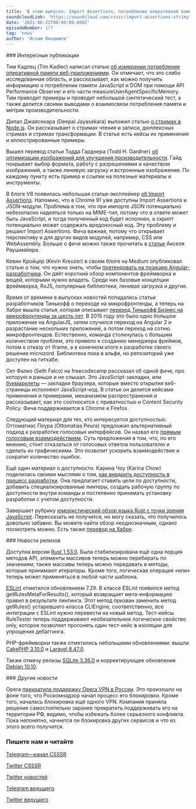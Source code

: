 ```yaml
---
title: 'В этом выпуске: Import Assertions, потребление оперативной памяти веб-приложениями, стримы в Node.js, голосовые интерфейсы, Rust 1.53, оптимизация изображений, библиотека microzord от Тинькофф, а также прекращение работы Opera VPN в России.'
soundcloudLink: 'https://soundcloud.com/csssr/import-assertions-strimy-v-nodejs-veb-i-potreblenie-pamyati-golosovye-interfeysy-rust-153'
date: '2021-06-22T00:00:00.000Z'
episodeNumber: 177
tag: 'news'
author: 'Ислам Виндижев'
---
```


<ParagraphWithImage imageName="manWithLaptop">
  ### Интересные публикации

Тим Кадлец (Tim Kadlec) написал статью [об измерении потребления оперативной памяти веб-приложениями](https://blog.webpagetest.org/posts/benchmarking-javascript-memory-usage/). Он отмечает, что это слабо исследованная область, и рассказывает, как можно получить информацию о потреблении памяти JavaScript и DOM при помощи API Performance Observer и его части measureUserAgentSpecificMemory. Тим приводит примеры и проводит небольшой синтетический тест, а также делится своими выводами о взаимосвязи потребления памяти и метрик производительности.
</ParagraphWithImage>

Дипал Джаясекара (Deepal Jayasekara) выложил статью [о стримах в Node.js](https://blog.insiderattack.net/a-visual-guide-to-nodejs-streams-9d2d594a9bf5). Он рассказывает о стримах чтения и записи, дюплексных стримах и стримах трансформации. В статье есть кейсы их применения и иллюстрированные примеры.

Вышел перевод статьи Тодда Гарднера (Todd H. Gardner) [об оптимизации изображений для улучшения производительности](https://dev.to/requestmetrics/high-performance-images-2021-guide-48g8). Гайд покрывает выбор формата, работу с разрешениями и качеством изображений, а также ленивую загрузку и встроенные изображения. По каждому пункту есть пример и ссылки на полезные материалы и инструменты.

В блоге V8 появилась небольшая статья-эксплейнер [об Import Assertions](https://v8.dev/features/import-assertions). Напомню, что в Chrome 91 уже доступны Import Assertions и JSON-модули. Проблема в том, что при импорте JSON потенциально небезопасно надеяться только на MIME-тип, потому что в ответе может быть JavaScript, и тогда полученный код будет исполнен, а скрипт потенциально может содержать вредоносный код. Эту проблему и решают Import Assertions. Фича важная, потому что открывает перспективу и для других видов модулей, например, CSS или WebAssembly. Больше о фиче можно также прочитать в [статье](https://2ality.com/2021/01/import-assertions.html) Акселя Раушмайера.

Кевин Кройцер (Kevin Kreuzer) в своем блоге на Medium опубликовал статью о том, что нужно знать, чтобы [претендовать на позицию Angular-разработчика](https://kevinkreuzer.medium.com/angular-interviews-in-2021-61eea28ae563). Он даёт короткий обзор компонентов фреймворка и вещей, которыми нужно владеть. Среди них базовые концепции фреймворка, RxJS, популярные библиотеки, ленивая загрузка и другие.

Время от времени в выпусках новостей попадались статьи разработчиков Тинькофф о переходе на микрофронтенды, а теперь на Хабре вышла статья, которая описывает [переход Тинькофф Бизнес на микрофронтенды за шесть лет](https://habr.com/ru/company/tinkoff/blog/562986/). В 2015 году это было одно большое приложение на AngularJS, затем случился переход на Angular 2 и разрастание нескольких приложений, а потом переход на сотню микрофронтендов. Естественно, команда столкнулась с большим количеством проблем, это привело к созданию менеджера фреймов, потом к отказу от iframe, а в конечном итоге к разработке своего решения microzord. Библиотека пока в альфе, но репозиторий уже доступен на гитхабе.

Сет Фалко (Seth Falco) на freecodecamp рассказал об одной фиче, про которую я раньше и не слышал. Это JavaScript-закладки, или [букмарклеты](https://www.freecodecamp.org/news/what-are-bookmarklets/) — закладки браузера, которые вместо открытия веб-страницы исполняют JavaScript-код. В статье он делится кейсами применения и примерами, механизмом распространения и рассказывает, как это соотносится с приватностью и Content Security Policy. Фича поддерживается в Chrome и Firefox.

Следующий материал для тех, кто интересуется доступностью. Оттоматиас Пеура (Ottomatias Peura) предложил альтернативный подход к разработке голосовых интерфейсов. Он назвал его [прямым голосовым взаимодействием](https://www.smashingmagazine.com/2021/06/alternative-voice-ui-voice-assistants/). Суть предложения в том, что, по его мнению, стоит отказаться от голосовых ответов пользователю и сделать их графическими. Это позволит ускорить взаимодействие и сократит количество ошибок.

Ещё один материал о доступности. Карина Чоу (Karina Chow) поделилась своими мыслями о том, [как внедрить доступность в процесс разработки](https://levelup.gitconnected.com/5-tips-on-how-to-incorporate-web-accessibility-into-your-dev-workflow-74d831e92fba). Она предлагает ставить цели по доступности, добавить специализированные линтеры, создать рабочую группу по доступности внутри команды и постепенно принимать установку разработки с учетом доступности.

Завершает рубрику [юмористический обзор языка Rust с точки зрения JavaScript](https://blogs.harvard.edu/kapolos/rust-from-a-javascript-perspective/). Пересказать не получится, но могу сказать, что получилось довольно забавно. Вы можете найти обзор неоднозначным, однако посмотреть можно. Есть также [перевод на Хабре](https://habr.com/ru/company/ruvds/blog/562652/).

<ParagraphWithImage imageName="laptopNews" >
  ### Новости релизов

Доступна версия [Rust 1.53.0](https://blog.rust-lang.org/2021/06/17/Rust-1.53.0.html). Была стабилизирована ещё одна порция методов API, элементы массивов теперь можно перебирать по значениям, также массивы теперь можно передавать в методы, которые принимают итераторы. Кроме того, логическая операция «или» теперь может применяться в любой части шаблона.
</ParagraphWithImage>

[ESLint](https://eslint.org/blog/2021/06/eslint-v7.29.0-released) отметился обновлением 7.29. В классе ESLint появился метод  getRulesMetaForResults(), который возвращает мета-информацию правил в результате линтинга. Этот метод призван заменить метод getRules() устаревшего класса CLIEngine, соответственно, все интеграции с ESLint нужно перевести на новый метод. Тест-кейсы RuleTester теперь поддерживают необязательное логическое свойство only, которое позволяет прогонять один тест-кейс в изоляции для упрощения дебаггинга.

PHP-фреймворки также отметились небольшими обновлениями: вышли [CakePHP 3.10.0](https://github.com/cakephp/cakephp/releases/tag/3.10.0) и [Laravel 8.47.0](https://laravel-news.com/laravel-8-47-0).

Также отмечу релизы [SQLite 3.36.0](https://www.sqlite.org/releaselog/3_36_0.html) и корректирующее обновление [Debian 10.10](https://www.debian.org/News/2021/20210619).

<ParagraphWithImage imageName="laptopDialog">
  ### Другие новости

Opera [прекратила поддержку Opera VPN в России](https://tass.ru/ekonomika/11680625). Это произошло на фоне того, что Роскомнадзор начал процесс его блокировки. Кроме того, началась блокировка ещё одного VPN. Компания приняла решение самостоятельно заранее прекратить поддерживать его на территории РФ, видимо, чтобы избежать более серьезного конфликта. Пока непонятно, начнется ли блокировка других сервисов и что из этого всего получится.
</ParagraphWithImage>

  ### Пишите нам и читайте
  [Telegram—канал CSSSR](https://t.me/csssr)

  [Twitter CSSSR](https://twitter.com/csssr_dev)

  [Twitter новостей](https://twitter.com/csssr_news)

  [Telegram ведущего](https://t.me/Vindizh)

  [Twitter ведущего](https://twitter.com/Vindizh)
